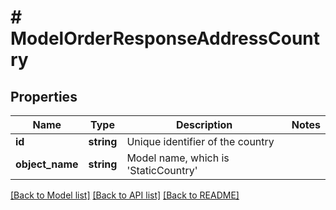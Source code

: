 # # ModelOrderResponseAddressCountry

## Properties

Name | Type | Description | Notes
------------ | ------------- | ------------- | -------------
**id** | **string** | Unique identifier of the country |
**object_name** | **string** | Model name, which is &#39;StaticCountry&#39; |

[[Back to Model list]](../../README.md#models) [[Back to API list]](../../README.md#endpoints) [[Back to README]](../../README.md)
